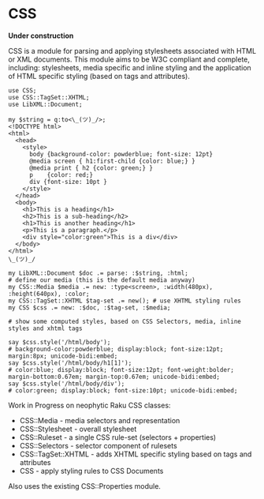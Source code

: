 # CSS

**Under construction**

CSS is a module for parsing and applying stylesheets associated with HTML or XML documents.
This module aims to be W3C compliant and complete, including: stylesheets, media specific and
inline styling and the application of HTML specific styling (based on tags and attributes).


    use CSS;
    use CSS::TagSet::XHTML;
    use LibXML::Document;

    my $string = q:to<\_(ツ)_/>;
    <!DOCTYPE html>
    <html>
      <head>
        <style>
          body {background-color: powderblue; font-size: 12pt}
          @media screen { h1:first-child {color: blue;} }
          @media print { h2 {color: green;} }
          p    {color: red;}
          div {font-size: 10pt }
        </style>
      </head>
      <body>
        <h1>This is a heading</h1>
        <h2>This is a sub-heading</h2>
        <h1>This is another heading</h1>
        <p>This is a paragraph.</p>
        <div style="color:green">This is a div</div>
      </body>
    </html>
    \_(ツ)_/

    my LibXML::Document $doc .= parse: :$string, :html;
    # define our media (this is the default media anyway)
    my CSS::Media $media .= new: :type<screen>, :width(480px), :height(640px), :color;
    my CSS::TagSet::XHTML $tag-set .= new(); # use XHTML styling rules
    my CSS $css .= new: :$doc, :$tag-set, :$media;

    # show some computed styles, based on CSS Selectors, media, inline styles and xhtml tags

    say $css.style('/html/body');
    # background-color:powderblue; display:block; font-size:12pt; margin:8px; unicode-bidi:embed;
    say $css.style('/html/body/h1[1]');
    # color:blue; display:block; font-size:12pt; font-weight:bolder; margin-bottom:0.67em; margin-top:0.67em; unicode-bidi:embed;
    say $css.style('/html/body/div');
    # color:green; display:block; font-size:10pt; unicode-bidi:embed;

Work in Progress on neophytic Raku CSS classes:

 - CSS::Media - media selectors and representation
 - CSS::Stylesheet - overall stylesheet
 - CSS::Ruleset - a single CSS rule-set (selectors + properties)
 - CSS::Selectors - selector component of rulesets
 - CSS::TagSet::XHTML - adds XHTML specific styling based on tags and attributes
 - CSS - apply styling rules to CSS Documents

Also uses the existing CSS::Properties module.
